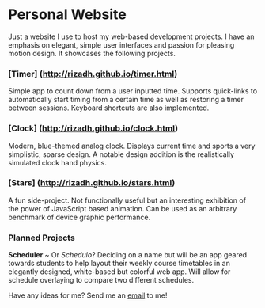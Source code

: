 # Personal Website

Just a website I use to host my web-based development projects. I have an emphasis on elegant, simple user interfaces and passion for pleasing motion design. It showcases the following projects.

### [Timer] (http://rizadh.github.io/timer.html)

Simple app to count down from a user inputted time. Supports quick-links to automatically start timing from a certain time as well as restoring a timer between sessions. Keyboard shortcuts are also implemented.

### [Clock] (http://rizadh.github.io/clock.html)

Modern, blue-themed analog clock. Displays current time and sports a very simplistic, sparse design. A notable design addition is the realistically simulated clock hand physics.

### [Stars] (http://rizadh.github.io/stars.html)

A fun side-project. Not functionally useful but an interesting exhibition of the power of JavaScript based animation. Can be used as an arbitrary benchmark of device graphic performance.

### Planned Projects

**Scheduler** ~ Or _Schedulo_? Deciding on a name but will be an app geared towards students to help layout their weekly course timetables in an elegantly designed, white-based but colorful web app. Will allow for schedule overlaying to compare two different schedules.

Have any ideas for me? Send me an [email](mailto:rizadh@icloud.com) to me!
